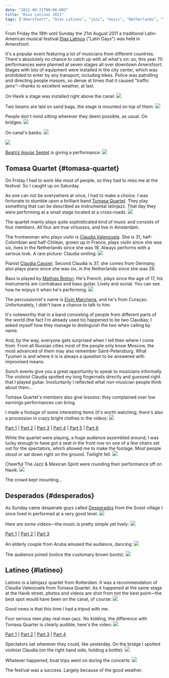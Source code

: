 ```yaml
---
date: "2011-08-21T00:00:00Z"
title: "Dias Latinos 2011"
tags: ["Amersfoort", "Dias Latinos", "jazz", "music", "Netherlands", "Tomasa Quartet"]
---
```


From Friday the 19th until Sunday the 21st August 2011 a traditional Latin-American musical festival [Dias Latinos](http://www.diaslatinos.nl/) ("Latin Days") was held in Amersfoort.

<!--more-->

It's a popular event featuring a lot of musicians from different countries. There's absolutely no chance to catch up with all what's on: so, this year 70 performances were planned at seven stages all over downtown Amersfoort. Stages with lots of equipment were installed in the city center, which was prohibited to enter by any transport, including bikes. Police was patrolling and directing people masses, so dense at times that it caused "traffic jams"—thanks to excellent weather, at last.

On Havik a stage was installed right above the canal:
![](img:2.bp.blogspot.com/-w1r7MTEUP8I/TlC3YhBv3ZI/AAAAAAAAJbM/1hoy0xTFb48/s1600/dsc06182.picasaweb.jpg:a)

Two beams are laid on sand bags, the stage is mounted on top of them:
![](img:3.bp.blogspot.com/-liB8eaNSxgI/TlC3TagNoDI/AAAAAAAAJa4/DR0sEak23NI/s1600/dsc06185.picasaweb.jpg:a)

People don't mind sitting wherever they deem possible, as usual. On bridges:
![](img:3.bp.blogspot.com/-A296rCCoRWk/TlC3faBcdTI/AAAAAAAAJbk/9l93PPjMly8/s1600/dsc06190.picasaweb.jpg:a)

On canal's banks:
![](img:4.bp.blogspot.com/-k82Ty8NPWKY/TlFdE7jj5eI/AAAAAAAAJcA/Q7F2ilGZS_E/s1600/dsc06381.picasaweb.jpg:a)

![](img:1.bp.blogspot.com/-GSn8vzM1MbM/TlC3cNrbRCI/AAAAAAAAJbY/qpXBlY2J9_g/s1600/dsc06180.picasaweb.jpg:a)

[Beatriz Aguiar Septet](http://www.beatrizaguiar.com/) is giving a performance:
![](img:3.bp.blogspot.com/-Iw_CBGdrfx8/TlC3WoXVYgI/AAAAAAAAJbE/q2Lqvdvkijk/s1600/dsc06169.picasaweb.jpg:a)

## Tomasa Quartet {#tomasa-quartet}

On Friday I had to work like most of people, so they had to miss me at the festival. So I caught up on Saturday.

As one can not be everywhere at once, I had to make a choice. I was fortunate to stumble upon a brilliant band [Tomasa Quartet](http://www.tomasaquartet.com/). They play something that can be described as instrumental latinjazz. That day they were performing at a small stage located at a cross-roads.
![](img:2.bp.blogspot.com/-dr_oeFq5xyw/TlC3XQXByUI/AAAAAAAAJbI/SPnRsxZX7Uc/s1600/dsc06197.picasaweb.jpg:a)

The quartet mainly plays quite sophisticated kind of music and consists of four members. All four are true virtuosos, and live in Amsterdam.

The frontwoman who plays violin is [Claudia Valenzuela](http://www.myspace.com/claudiavalenzuela). She is 31, half-Colombian and half-Chilean, grown up in France, plays violin since she was six, lives in the Netherlands since she was 18. Always performs with a serious look. A rare picture: Claudia smiling:
![](img:4.bp.blogspot.com/-YyiS1e9U9LI/TlC3gd04C8I/AAAAAAAAJbo/mthH7CLnIMs/s1600/dsc06249.picasaweb.jpg:a)

Pianist [Claudia Cassier](http://claudiacassier.com/). Second Claudia is 37, she comes from Germany, also plays piano since she was six, in the Netherlands since she was 26.

Bass is played by [Mathias Breton](http://www.myspace.com/mathiasbreton). He's French, plays since the age of 17, his instruments are contrabass and bass guitar. Lively and social. You can see how he enjoys it when he's performing.
![](img:3.bp.blogspot.com/-LxdZ7tQdibg/TlC3Vm1eROI/AAAAAAAAJbA/eUt715WHL_I/s1600/dsc06245.picasaweb.jpg:a)

The percussionist's name is [Elvin Marchena](http://www.myspace.com/elvinmarchena), and he's from Curaçao. Unfortunately, I didn't have a chance to talk to him.

It's noteworthy that in a band consisting of people from different parts of the world (the fact I'm already used to) happened to be two Claudias; I asked myself how they manage to distinguish the two when calling by name.

And, by the way, everyone gets surprised when I tell then where I come from. From all Russian cities most of the people only know Moscow, the most advanced of them may also remember Saint-Petersburg. What Tyumen is and where it is is always a question to be answered with improvised means.

Sunch events give you a great opportunity to speak to musicians informally. The violinist Claudia spotted my long fingernails directly and guessed right that I played guitar. Involuntarily I reflected what non-musician people think about them…

Tomasa Quartet's members also give lessons: they complained over low earnings performances can bring.

I made a footage of some interesting items (it's worth watching; there's also a procession in crazy bright clothes in the video):
![](youtube:ZAzFUEjAi-c)

[Part 1](http://www.youtube.com/watch?v=ZAzFUEjAi-c) | [Part 2](http://www.youtube.com/watch?v=7RRzuBoPOOc) | [Part 3](http://www.youtube.com/watch?v=Uf0k1XrPLhw) | [Part 4](http://www.youtube.com/watch?v=PtNQ3ZCjsek) | [Part 5](http://www.youtube.com/watch?v=Rc4p13b2RM8) | [Part 6](http://www.youtube.com/watch?v=qAtkOrgQXn8)

While the quartet were playing, a huge audience assembled around; I was lucky enough to have got a seat in the front row on one of a few chairs set out for the spectators, which allowed me to make the footage. Most people stood or sat down right on the ground. Twilight fell.
![](img:4.bp.blogspot.com/-oW4SH5yT4DY/TlC3dNL4HYI/AAAAAAAAJbc/UmIxvDVjBpI/s1600/dsc06261.picasaweb.jpg:a)

Cheerful The Jazz & Mexican Spirit were rounding their performance off on Havik:
![](img:4.bp.blogspot.com/-1iSdoHPNm3Y/TlC3SJlIjuI/AAAAAAAAJa0/MlXqYUfuR5I/s1600/dsc06302.picasaweb.jpg:a)

The crowd kept mounting…

## Desperados {#desperados}

As Sunday came desperate guys called [Desperados](http://www.desperados-music.com/) from the Soest village I once lived in performed at a very good level.
![](img:4.bp.blogspot.com/-iiNKHDXtHxc/TlFdG-TNzPI/AAAAAAAAJcI/9E7os7p91mo/s1600/dsc06309.picasaweb.jpg:a)

Here are some videos—the music is pretty simple yet lively:
![](youtube:bf6bgFV7E7k)

[Part 1](http://www.youtube.com/watch?v=bf6bgFV7E7k) | [Part 2](http://www.youtube.com/watch?v=7SBBRZpuJy8) | [Part 3](http://www.youtube.com/watch?v=bIvqUf6o6aQ)

An elderly couple from Aruba amused the audience, dancing:
![](img:1.bp.blogspot.com/-XtLHi6kcU5k/TlFdCFJsnTI/AAAAAAAAJb4/vE3Yj08C_H4/s1600/dsc06327.picasaweb.jpg:a)

The audience joined (notice the customary brown boots):
![](img:3.bp.blogspot.com/-kKC9XFkFPKs/TlFdKrcdHaI/AAAAAAAAJcU/c4Vr-_a1a2U/s1600/dsc06340.picasaweb.jpg:a)

## Latineo {#latineo}

Latineo is a latinjazz quartet from Rotterdam. It was a recommendation of Claudia Valenzuela from Tomasa Quartet. As it happened at the same stage at the Havik street, photos and videos are shot from not the best point—the best spot would have been on the canal, of course:
![](img:1.bp.blogspot.com/-9rTrOyiwxjk/TlFdIJWikvI/AAAAAAAAJcM/VI0Xrr0KetA/s1600/dsc06364.picasaweb.jpg:a)

Good news is that this time I had a tripod with me.

Four serious men play real man-jazz. No kidding, the difference with Tomasa Quarter is clearly audible, here's the video:
![](youtube:MCZLHhHouK8)

[Part 1](http://www.youtube.com/watch?v=MCZLHhHouK8) | [Part 2](http://www.youtube.com/watch?v=ox_D6TT4Tp8) | [Part 3](http://www.youtube.com/watch?v=pBkwuU0TfxY) | [Part 4](http://www.youtube.com/watch?v=EQ6W7ZTioXs)

Spectators sat wherever they could, like yesterday. On the bridge I spotted violinist Claudia (on the right hand side, holding a bottle):
![](img:2.bp.blogspot.com/-S5689MGUe8Q/TlFdMKuhk-I/AAAAAAAAJcY/OHTPRcgAeG0/s1600/dsc06376.picasaweb.jpg:a)

Whatever happened, boat trips went on during the concerts:
![](img:2.bp.blogspot.com/-jP8u493xJ5Q/TlFdJeIt93I/AAAAAAAAJcQ/RXA1hRgyL-Q/s1600/dsc06386.picasaweb.jpg:a)

The festival was a success. Largely because of the good weather.
